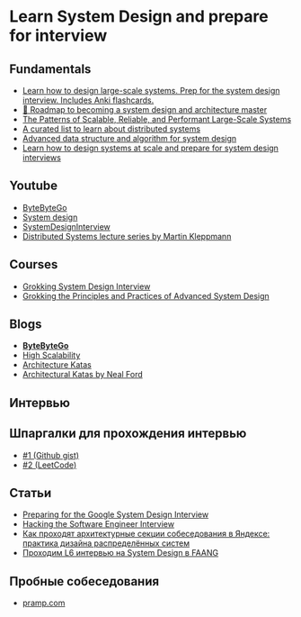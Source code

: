 # Learn System Design and prepare for interview
## Fundamentals
- [Learn how to design large-scale systems. Prep for the system design interview. Includes Anki flashcards.
](https://github.com/donnemartin/system-design-primer)
- [🥇 Roadmap to becoming a system design and architecture master](https://github.com/mohsenshafiei/system-design-master-plan)
- [The Patterns of Scalable, Reliable, and Performant Large-Scale Systems](https://github.com/binhnguyennus/awesome-scalability)
- [A curated list to learn about distributed systems](https://github.com/theanalyst/awesome-distributed-systems)
- [Advanced data structure and algorithm for system design](https://github.com/resumejob/system-design-algorithms)
- [Learn how to design systems at scale and prepare for system design interviews](https://github.com/karanpratapsingh/system-design)

## Youtube
- [ByteByteGo](https://www.youtube.com/channel/UCZgt6AzoyjslHTC9dz0UoTw)
- [System design](https://www.youtube.com/playlist?list=PLMCXHnjXnTnvo6alSjVkgxV-VH6EPyvoX)
- [SystemDesignInterview](https://www.youtube.com/c/SystemDesignInterview)
- [Distributed Systems lecture series by Martin Kleppmann](https://www.youtube.com/playlist?list=PLeKd45zvjcDFUEv_ohr_HdUFe97RItdiB)
## Courses
- [Grokking System Design Interview](https://www.educative.io/courses/grokking-the-system-design-interview)
- [Grokking the Principles and Practices of Advanced System Design](https://www.educative.io/courses/grokking-the-principles-and-practices-of-advanced-system-design)
## Blogs
- **[ByteByteGo](https://blog.bytebytego.com/archive)**
- [High Scalability](http://highscalability.com/)
- [Architecture Katas](https://www.architecturalkatas.com/)
- [Architectural Katas by Neal Ford](https://nealford.com/katas/)
## Интервью
## Шпаргалки для прохождения интервью
- [#1 (Github gist)](https://gist.github.com/vasanthk/485d1c25737e8e72759f)
- [#2 (LeetCode)](https://leetcode.com/discuss/career/229177/My-System-Design-Template)
## Статьи 
- [Preparing for the Google System Design Interview](https://github.com/jguamie/system-design)
- [Hacking the Software Engineer Interview](https://tianpan.co/hacking-the-software-engineer-interview)
- [Как проходят архитектурные секции собеседования в Яндексе: практика дизайна распределённых систем](https://habr.com/ru/company/yandex/blog/564132/)
- [Проходим L6 интервью на System Design в FAANG](https://habr.com/ru/post/655663/)
## Пробные собеседования
- [pramp.com](https://www.pramp.com/#/)
